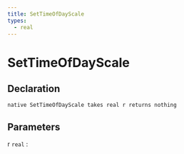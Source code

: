 ```yaml
---
title: SetTimeOfDayScale
types:
  - real
---
```


# SetTimeOfDayScale

## Declaration

```jass
native SetTimeOfDayScale takes real r returns nothing
```

## Parameters
r `real`
: 
